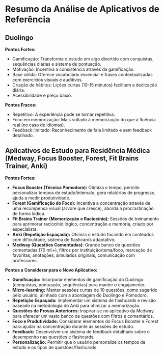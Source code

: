 # Resumo da Análise de Aplicativos de Referência

## Duolingo
**Pontos Fortes:**
- Gamificação: Transforma o estudo em algo divertido com conquistas, sequências diárias e sistema de pontuação.
- Motivação: Incentiva a consistência através da gamificação.
- Base sólida: Oferece vocabulário essencial e frases contextualizadas com exercícios visuais e auditivos.
- Criação de hábitos: Lições curtas (10-15 minutos) facilitam a dedicação diária.
- Acessibilidade e preço baixo.

**Pontos Fracos:**
- Repetitivo: A experiência pode se tornar repetitiva.
- Foco em memorização: Mais voltado à memorização do que à fluência real (no caso de idiomas).
- Feedback limitado: Reconhecimento de fala limitado e sem feedback detalhado.

## Aplicativos de Estudo para Residência Médica (Medway, Focus Booster, Forest, Fit Brains Trainer, Anki)
**Pontos Fortes:**
- **Focus Booster (Técnica Pomodoro):** Otimiza o tempo, permite personalizar tempos de estudo/intervalo, gera relatórios de progresso, ajuda a medir produtividade.
- **Forest (Gamificação do Foco):** Incentiva a concentração através de uma recompensa visual (árvore que cresce), aborda a procrastinação de forma lúdica.
- **Fit Brains Trainer (Memorização e Raciocínio):** Sessões de treinamento para aprimorar raciocínio lógico, concentração e memória, criado por especialista.
- **Anki (Repetição Espaçada):** Otimiza o estudo focando em conteúdos com dificuldade, sistema de flashcards adaptativo.
- **Medway (Questões Comentadas):** Grande banco de questões comentadas (70 mil+), filtros por instituição/tema/foco, marcação de favoritas, anotações, simulados originais, comunicação com professores.

**Pontos a Considerar para o Novo Aplicativo:**
- **Gamificação:** Incorporar elementos de gamificação do Duolingo (conquistas, pontuação, sequências) para manter o engajamento.
- **Micro-learning:** Manter sessões curtas de 10 questões, como sugerido pelo usuário, alinhado com a abordagem do Duolingo e Pomodoro.
- **Repetição Espaçada:** Implementar um sistema de flashcards e revisão baseado na metodologia do Anki para otimizar a memorização.
- **Questões de Provas Anteriores:** Inspirar-se no aplicativo da Medway para oferecer um vasto banco de questões com filtros e comentários.
- **Foco e Produtividade:** Considerar elementos do Focus Booster e Forest para ajudar na concentração durante as sessões de estudo.
- **Feedback:** Desenvolver um sistema de feedback detalhado sobre o desempenho nas questões e flashcards.
- **Personalização:** Permitir que o usuário personalize os tempos de estudo e os tipos de questões/flashcards.

